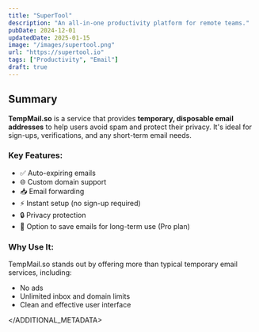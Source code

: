 ```yaml
---
title: "SuperTool"
description: "An all-in-one productivity platform for remote teams."
pubDate: 2024-12-01
updatedDate: 2025-01-15
image: "/images/supertool.png"
url: "https://supertool.io"
tags: ["Productivity", "Email"]
draft: true
---
```


## Summary

**TempMail.so** is a service that provides **temporary, disposable email addresses** to help users avoid spam and protect their privacy. It's ideal for sign-ups, verifications, and any short-term email needs.

### Key Features:
- ✅ Auto-expiring emails  
- 🌐 Custom domain support  
- 📥 Email forwarding  
- ⚡ Instant setup (no sign-up required)  
- 🔒 Privacy protection  
- 💾 Option to save emails for long-term use (Pro plan)

### Why Use It:
TempMail.so stands out by offering more than typical temporary email services, including:
- No ads  
- Unlimited inbox and domain limits  
- Clean and effective user interface

</ADDITIONAL_METADATA>
